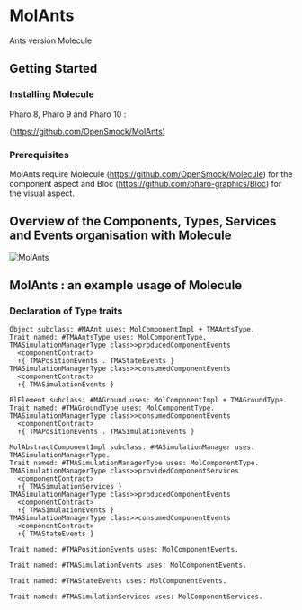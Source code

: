 # MolAnts

Ants version Molecule

## Getting Started

### Installing Molecule

Pharo 8, Pharo 9 and Pharo 10 : 

(https://github.com/OpenSmock/MolAnts)

### Prerequisites

MolAnts require Molecule (https://github.com/OpenSmock/Molecule) for the component aspect and Bloc (https://github.com/pharo-graphics/Bloc) for the visual aspect.
  
## Overview of the Components, Types, Services and Events organisation with Molecule
![MolAnts](https://user-images.githubusercontent.com/64481702/166678508-2be44458-5095-4cd3-b772-d144f2707f6c.png)

## MolAnts : an example usage of Molecule

### Declaration of Type traits

```smallTalk
Object subclass: #MAAnt uses: MolComponentImpl + TMAAntsType.
Trait named: #TMAAntsType uses: MolComponentType.
TMASimulationManagerType class>>producedComponentEvents
  <componentContract>
  ↑{ TMAPositionEvents . TMAStateEvents }
TMASimulationManagerType class>>consumedComponentEvents
  <componentContract>
  ↑{ TMASimulationEvents }

BlElement subclass: #MAGround uses: MolComponentImpl + TMAGroundType.
Trait named: #TMAGroundType uses: MolComponentType.
TMASimulationManagerType class>>consumedComponentEvents
  <componentContract>
  ↑{ TMAPositionEvents . TMASimulationEvents }
  
MolAbstractComponentImpl subclass: #MASimulationManager uses: TMASimulationManagerType.
Trait named: #TMASimulationManagerType uses: MolComponentType.
TMASimulationManagerType class>>providedComponentServices
  <componentContract>
  ↑{ TMASimulationServices }
TMASimulationManagerType class>>producedComponentEvents
  <componentContract>
  ↑{ TMASimulationEvents }
TMASimulationManagerType class>>consumedComponentEvents
  <componentContract>
  ↑{ TMAStateEvents }

Trait named: #TMAPositionEvents	uses: MolComponentEvents.

Trait named: #TMASimulationEvents uses: MolComponentEvents.
  
Trait named: #TMAStateEvents uses: MolComponentEvents.

Trait named: #TMASimulationServices uses: MolComponentServices.
```
